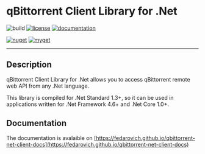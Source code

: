 # qBittorrent Client Library for .Net

![build](https://pavelfedarovich.visualstudio.com/_apis/public/build/definitions/eb79293c-a3e5-488c-93e2-65ce54a76557/5/badge)
[![license](https://img.shields.io/badge/license-MIT-blue.svg)](https://github.com/fedarovich/qbittorrent-net-client/blob/master/LICENSE)
[![documentation](https://img.shields.io/badge/documentation-read-lightgrey.svg)](https://fedarovich.github.io/qbittorrent-net-client-docs)

[![nuget](https://img.shields.io/nuget/v/QBittorrent.Client.svg?label=nuget)](https://www.myget.org/feed/fedarovich/package/nuget/QBittorrent.Client)
[![myget](https://img.shields.io/myget/fedarovich/v/QBittorrent.Client.svg?label=myget)](https://www.myget.org/feed/fedarovich/package/nuget/QBittorrent.Client)

***
## Description

qBittorrent Client Library for .Net allows you to access qBittorrent remote web API from any .Net language.

This library is compiled for .Net Standard 1.3+, so it can be used in applications written for .Net Framework 4.6+ and .Net Core 1.0+.

## Documentation

The documentation is avalaible on [https://fedarovich.github.io/qbittorrent-net-client-docs](https://fedarovich.github.io/qbittorrent-net-client-docs)
